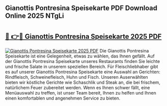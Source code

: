 ## Gianottis Pontresina Speisekarte PDF Download Online 2025 NTgLi

# <h2><a href="http://gc9nmc.nevu.top/?p=Gianottis+Pontresina+Speisekarte">🔗 👉🔴 Gianottis Pontresina Speisekarte 2025 PDF</a></h2>

[![Gianottis Pontresina Speisekarte 2025 PDF](https://i.imgur.com/dBaPXMq.png)](http://gc9nmc.nevu.top/?p=Gianottis+Pontresina+Speisekarte)
Die Gianottis Pontresina Speisekarte ist eine Gelegenheit, etwas zu wählen, das Ihnen gefällt. Auf der Gianottis Pontresina Speisekarte unseres Restaurants finden Sie leichte und frische Salate in unserem speziellen Bereich. Für Fleischliebhaber gibt es auf unserer Gianottis Pontresina Speisekarte eine Auswahl an Gerichten: Rindfleisch, Schweinefleisch, Huhn und Fisch. Unseren Auserwählten bieten wir köstliche Gerichte wie Schaschlik und Steak an, die bei frischem, natürlichem Feuer zubereitet werden. Wenn es Ihnen schwer fällt, eine Menüauswahl zu treffen, ist unser Team bereit, Ihnen zu helfen und Ihnen einen komfortablen und angenehmen Service zu bieten.
